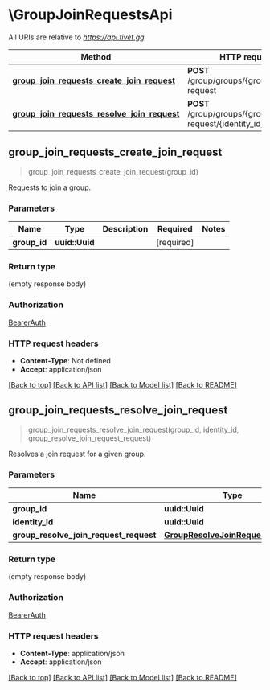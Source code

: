 # \GroupJoinRequestsApi

All URIs are relative to *https://api.tivet.gg*

Method | HTTP request | Description
------------- | ------------- | -------------
[**group_join_requests_create_join_request**](GroupJoinRequestsApi.md#group_join_requests_create_join_request) | **POST** /group/groups/{group_id}/join-request | 
[**group_join_requests_resolve_join_request**](GroupJoinRequestsApi.md#group_join_requests_resolve_join_request) | **POST** /group/groups/{group_id}/join-request/{identity_id} | 



## group_join_requests_create_join_request

> group_join_requests_create_join_request(group_id)


Requests to join a group.

### Parameters


Name | Type | Description  | Required | Notes
------------- | ------------- | ------------- | ------------- | -------------
**group_id** | **uuid::Uuid** |  | [required] |

### Return type

 (empty response body)

### Authorization

[BearerAuth](../README.md#BearerAuth)

### HTTP request headers

- **Content-Type**: Not defined
- **Accept**: application/json

[[Back to top]](#) [[Back to API list]](../README.md#documentation-for-api-endpoints) [[Back to Model list]](../README.md#documentation-for-models) [[Back to README]](../README.md)


## group_join_requests_resolve_join_request

> group_join_requests_resolve_join_request(group_id, identity_id, group_resolve_join_request_request)


Resolves a join request for a given group.

### Parameters


Name | Type | Description  | Required | Notes
------------- | ------------- | ------------- | ------------- | -------------
**group_id** | **uuid::Uuid** |  | [required] |
**identity_id** | **uuid::Uuid** |  | [required] |
**group_resolve_join_request_request** | [**GroupResolveJoinRequestRequest**](GroupResolveJoinRequestRequest.md) |  | [required] |

### Return type

 (empty response body)

### Authorization

[BearerAuth](../README.md#BearerAuth)

### HTTP request headers

- **Content-Type**: application/json
- **Accept**: application/json

[[Back to top]](#) [[Back to API list]](../README.md#documentation-for-api-endpoints) [[Back to Model list]](../README.md#documentation-for-models) [[Back to README]](../README.md)

